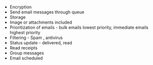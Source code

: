 - Encryption
- Send email messages through queue
- Storage
- Image or attachments included
- Prioritization of emails - bulk emails lowest priority, immediate emails highest priority
- Filtering - Spam , antivirus
- Status update - delivered, read
- Read receipts
- Group messages
- Email scheduled

